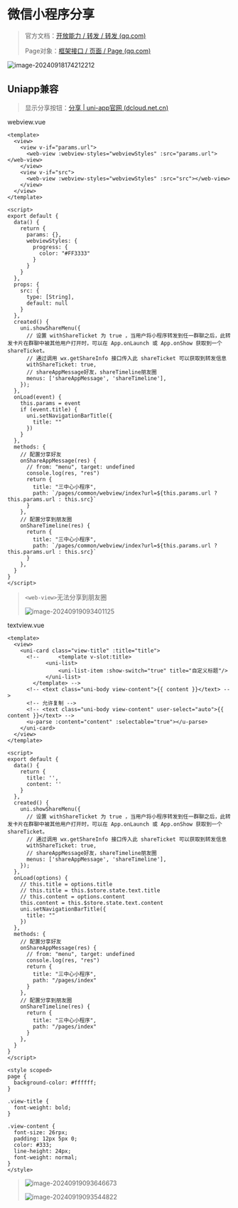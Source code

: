 # 微信小程序分享

> 官方文档：[开放能力 / 转发 / 转发 (qq.com)](https://developers.weixin.qq.com/miniprogram/dev/framework/open-ability/share.html)
>
> Page对象：[框架接口 / 页面 / Page (qq.com)](https://developers.weixin.qq.com/miniprogram/dev/reference/api/Page.html#onshareappmessageobject-object)

![image-20240918174212212](img/微信小程序分享/image-20240918174212212.png)

## Uniapp兼容

> 显示分享按钮：[分享 | uni-app官网 (dcloud.net.cn)](https://uniapp.dcloud.net.cn/api/plugins/share.html#showsharemenu)

webview.vue

```vue
<template>
  <view>
    <view v-if="params.url">
      <web-view :webview-styles="webviewStyles" :src="params.url"></web-view>
    </view>
    <view v-if="src">
      <web-view :webview-styles="webviewStyles" :src="src"></web-view>
    </view>
  </view>
</template>

<script>
export default {
  data() {
    return {
      params: {},
      webviewStyles: {
        progress: {
          color: "#FF3333"
        }
      }
    }
  },
  props: {
    src: {
      type: [String],
      default: null
    }
  },
  created() {
    uni.showShareMenu({
      // 设置 withShareTicket 为 true ，当用户将小程序转发到任一群聊之后，此转发卡片在群聊中被其他用户打开时，可以在 App.onLaunch 或 App.onShow 获取到一个 shareTicket。
      // 通过调用 wx.getShareInfo 接口传入此 shareTicket 可以获取到转发信息
      withShareTicket: true,
      // shareAppMessage好友，shareTimeline朋友圈
      menus: ['shareAppMessage', 'shareTimeline'],
    });
  },
  onLoad(event) {
    this.params = event
    if (event.title) {
      uni.setNavigationBarTitle({
        title: ""
      })
    }
  },
  methods: {
    // 配置分享好友
    onShareAppMessage(res) {
      // from: "menu", target: undefined
      console.log(res, "res")
      return {
        title: "三中心小程序",
        path: `/pages/common/webview/index?url=${this.params.url ? this.params.url : this.src}`
      }
    },
    // 配置分享到朋友圈
    onShareTimeline(res) {
      return {
        title: "三中心小程序",
        path: `/pages/common/webview/index?url=${this.params.url ? this.params.url : this.src}`
      }
    },
  }
}
</script>

```

> `<web-view>`无法分享到朋友圈
>
> ![image-20240919093401125](img/微信小程序分享/image-20240919093401125.png)

textview.vue

```vue
<template>
  <view>
    <uni-card class="view-title" :title="title">
      <!-- 		<template v-slot:title>
			<uni-list>
				<uni-list-item :show-switch="true" title="自定义标题"/>
			</uni-list>
		</template> -->
      <!-- <text class="uni-body view-content">{{ content }}</text> -->
      <!-- 允许复制 -->
      <!-- <text class="uni-body view-content" user-select="auto">{{ content }}</text> -->
      <u-parse :content="content" :selectable="true"></u-parse>
    </uni-card>
  </view>
</template>

<script>
export default {
  data() {
    return {
      title: '',
      content: ''
    }
  },
  created() {
    uni.showShareMenu({
      // 设置 withShareTicket 为 true ，当用户将小程序转发到任一群聊之后，此转发卡片在群聊中被其他用户打开时，可以在 App.onLaunch 或 App.onShow 获取到一个 shareTicket。
      // 通过调用 wx.getShareInfo 接口传入此 shareTicket 可以获取到转发信息
      withShareTicket: true,
      // shareAppMessage好友，shareTimeline朋友圈
      menus: ['shareAppMessage', 'shareTimeline'],
    });
  },
  onLoad(options) {
    // this.title = options.title
    // this.title = this.$store.state.text.title
    // this.content = options.content
    this.content = this.$store.state.text.content
    uni.setNavigationBarTitle({
      title: ""
    })
  },
  methods: {
    // 配置分享好友
    onShareAppMessage(res) {
      // from: "menu", target: undefined
      console.log(res, "res")
      return {
        title: "三中心小程序",
        path: "/pages/index"
      }
    },
    // 配置分享到朋友圈
    onShareTimeline(res) {
      return {
        title: "三中心小程序",
        path: "/pages/index"
      }
    },
  }
}
</script>

<style scoped>
page {
  background-color: #ffffff;
}

.view-title {
  font-weight: bold;
}

.view-content {
  font-size: 26rpx;
  padding: 12px 5px 0;
  color: #333;
  line-height: 24px;
  font-weight: normal;
}
</style>

```

> ![image-20240919093646673](img/微信小程序分享/image-20240919093646673.png)
>
> ![image-20240919093544822](img/微信小程序分享/image-20240919093544822.png)
